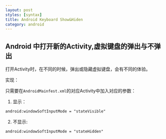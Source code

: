 ```yaml
---
layout: post
styles: [syntax]
title: Android Keyboard Show&Hiden
category: android
---
```


## Android 中打开新的Activity,虚拟键盘的弹出与不弹出

打开Activity时，在不同的时候，弹出或隐藏虚拟键盘，会有不同的体验。

实现：

只需要在`AndroidMainfest.xml`的对应Activity中加入对应的参数：

1. 显示：

```xml
android:windowSoftInputMode = "stateVisible"
```  

2. 不显示:

```xml
android:windowSoftInputMode = "stateHidden"
```  
